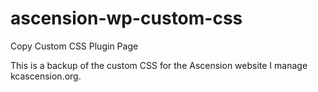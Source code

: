 # ascension-wp-custom-css
Copy Custom CSS Plugin Page

This is a backup of the custom CSS for the Ascension website I manage kcascension.org.
